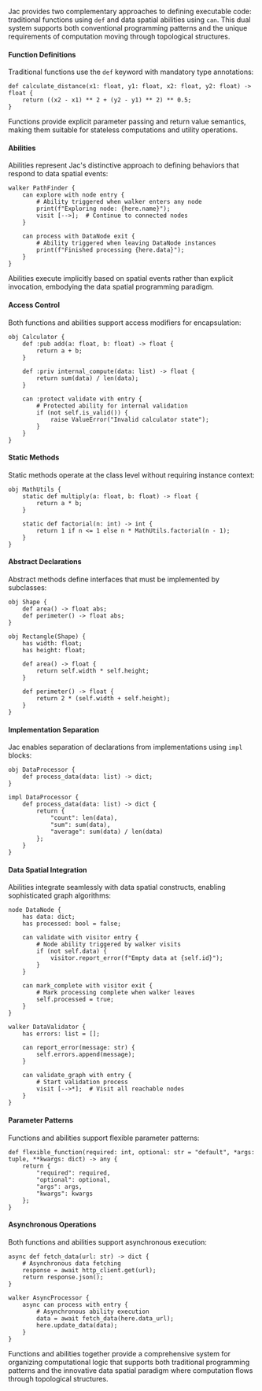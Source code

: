 Jac provides two complementary approaches to defining executable code: traditional functions using `def` and data spatial abilities using `can`. This dual system supports both conventional programming patterns and the unique requirements of computation moving through topological structures.

#### Function Definitions

Traditional functions use the `def` keyword with mandatory type annotations:

```jac
def calculate_distance(x1: float, y1: float, x2: float, y2: float) -> float {
    return ((x2 - x1) ** 2 + (y2 - y1) ** 2) ** 0.5;
}
```

Functions provide explicit parameter passing and return value semantics, making them suitable for stateless computations and utility operations.

#### Abilities

Abilities represent Jac's distinctive approach to defining behaviors that respond to data spatial events:

```jac
walker PathFinder {
    can explore with node entry {
        # Ability triggered when walker enters any node
        print(f"Exploring node: {here.name}");
        visit [-->];  # Continue to connected nodes
    }
    
    can process with DataNode exit {
        # Ability triggered when leaving DataNode instances
        print(f"Finished processing {here.data}");
    }
}
```

Abilities execute implicitly based on spatial events rather than explicit invocation, embodying the data spatial programming paradigm.

#### Access Control

Both functions and abilities support access modifiers for encapsulation:

```jac
obj Calculator {
    def :pub add(a: float, b: float) -> float {
        return a + b;
    }
    
    def :priv internal_compute(data: list) -> float {
        return sum(data) / len(data);
    }
    
    can :protect validate with entry {
        # Protected ability for internal validation
        if (not self.is_valid()) {
            raise ValueError("Invalid calculator state");
        }
    }
}
```

#### Static Methods

Static methods operate at the class level without requiring instance context:

```jac
obj MathUtils {
    static def multiply(a: float, b: float) -> float {
        return a * b;
    }
    
    static def factorial(n: int) -> int {
        return 1 if n <= 1 else n * MathUtils.factorial(n - 1);
    }
}
```

#### Abstract Declarations

Abstract methods define interfaces that must be implemented by subclasses:

```jac
obj Shape {
    def area() -> float abs;
    def perimeter() -> float abs;
}

obj Rectangle(Shape) {
    has width: float;
    has height: float;
    
    def area() -> float {
        return self.width * self.height;
    }
    
    def perimeter() -> float {
        return 2 * (self.width + self.height);
    }
}
```

#### Implementation Separation

Jac enables separation of declarations from implementations using `impl` blocks:

```jac
obj DataProcessor {
    def process_data(data: list) -> dict;
}

impl DataProcessor {
    def process_data(data: list) -> dict {
        return {
            "count": len(data),
            "sum": sum(data),
            "average": sum(data) / len(data)
        };
    }
}
```

#### Data Spatial Integration

Abilities integrate seamlessly with data spatial constructs, enabling sophisticated graph algorithms:

```jac
node DataNode {
    has data: dict;
    has processed: bool = false;
    
    can validate with visitor entry {
        # Node ability triggered by walker visits
        if (not self.data) {
            visitor.report_error(f"Empty data at {self.id}");
        }
    }
    
    can mark_complete with visitor exit {
        # Mark processing complete when walker leaves
        self.processed = true;
    }
}

walker DataValidator {
    has errors: list = [];
    
    can report_error(message: str) {
        self.errors.append(message);
    }
    
    can validate_graph with entry {
        # Start validation process
        visit [-->*];  # Visit all reachable nodes
    }
}
```

#### Parameter Patterns

Functions and abilities support flexible parameter patterns:

```jac
def flexible_function(required: int, optional: str = "default", *args: tuple, **kwargs: dict) -> any {
    return {
        "required": required,
        "optional": optional,
        "args": args,
        "kwargs": kwargs
    };
}
```

#### Asynchronous Operations

Both functions and abilities support asynchronous execution:

```jac
async def fetch_data(url: str) -> dict {
    # Asynchronous data fetching
    response = await http_client.get(url);
    return response.json();
}

walker AsyncProcessor {
    async can process with entry {
        # Asynchronous ability execution
        data = await fetch_data(here.data_url);
        here.update_data(data);
    }
}
```

Functions and abilities together provide a comprehensive system for organizing computational logic that supports both traditional programming patterns and the innovative data spatial paradigm where computation flows through topological structures.
